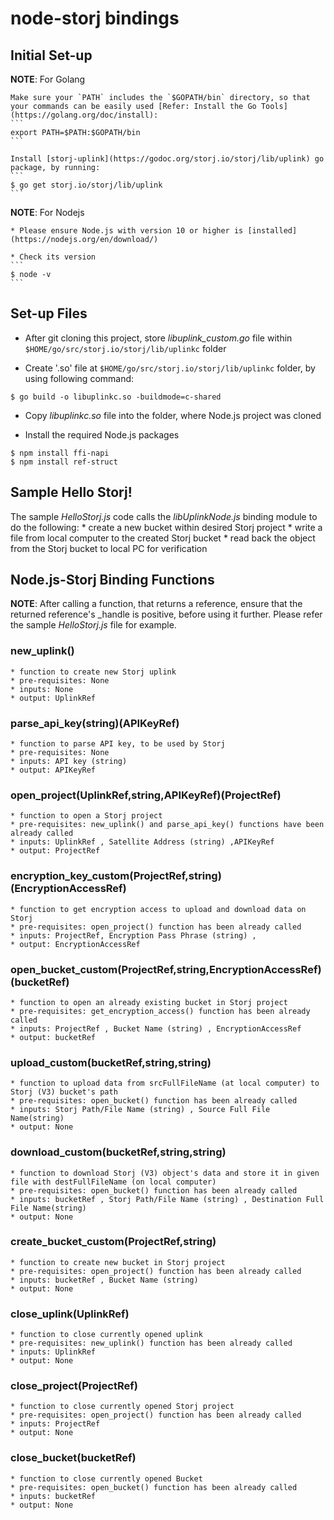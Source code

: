 # node-storj bindings

## Initial Set-up

**NOTE**: For Golang

    Make sure your `PATH` includes the `$GOPATH/bin` directory, so that your commands can be easily used [Refer: Install the Go Tools](https://golang.org/doc/install):
    ```
    export PATH=$PATH:$GOPATH/bin
    ```

    Install [storj-uplink](https://godoc.org/storj.io/storj/lib/uplink) go package, by running:
    ```
    $ go get storj.io/storj/lib/uplink
    ```

**NOTE**: For Nodejs 

    * Please ensure Node.js with version 10 or higher is [installed](https://nodejs.org/en/download/)

    * Check its version
    ```
    $ node -v
    ```


## Set-up Files

* After git cloning this project, store *libuplink_custom.go* file within ```$HOME/go/src/storj.io/storj/lib/uplinkc``` folder

* Create '.so' file at  ```$HOME/go/src/storj.io/storj/lib/uplinkc``` folder, by using following command:
```
$ go build -o libuplinkc.so -buildmode=c-shared 
```

* Copy *libuplinkc.so* file into the folder, where Node.js project was cloned

* Install the required Node.js packages
```
$ npm install ffi-napi
$ npm install ref-struct
```


## Sample Hello Storj!
The sample *HelloStorj.js* code calls the *libUplinkNode.js* binding module to do the following:
    * create a new bucket within desired Storj project
    * write a file from local computer to the created Storj bucket
    * read back the object from the Storj bucket to local PC for verification


## Node.js-Storj Binding Functions

**NOTE**: After calling a function, that returns a reference, ensure that the returned reference's _handle is positive, before using it further. Please refer the sample *HelloStorj.js* file for example.

### new_uplink()
    * function to create new Storj uplink
    * pre-requisites: None
    * inputs: None
    * output: UplinkRef

### parse_api_key(string)(APIKeyRef)
    * function to parse API key, to be used by Storj
    * pre-requisites: None
    * inputs: API key (string)
    * output: APIKeyRef

### open_project(UplinkRef,string,APIKeyRef)(ProjectRef)
    * function to open a Storj project
    * pre-requisites: new_uplink() and parse_api_key() functions have been already called
    * inputs: UplinkRef , Satellite Address (string) ,APIKeyRef
    * output: ProjectRef

### encryption_key_custom(ProjectRef,string)(EncryptionAccessRef)
    * function to get encryption access to upload and download data on Storj
    * pre-requisites: open_project() function has been already called
    * inputs: ProjectRef, Encryption Pass Phrase (string) ,
    * output: EncryptionAccessRef

### open_bucket_custom(ProjectRef,string,EncryptionAccessRef)(bucketRef)
    * function to open an already existing bucket in Storj project
    * pre-requisites: get_encryption_access() function has been already called
    * inputs: ProjectRef , Bucket Name (string) , EncryptionAccessRef
    * output: bucketRef

### upload_custom(bucketRef,string,string)
    * function to upload data from srcFullFileName (at local computer) to Storj (V3) bucket's path
    * pre-requisites: open_bucket() function has been already called
    * inputs: Storj Path/File Name (string) , Source Full File Name(string)
    * output: None

### download_custom(bucketRef,string,string)
    * function to download Storj (V3) object's data and store it in given file with destFullFileName (on local computer)
    * pre-requisites: open_bucket() function has been already called
    * inputs: bucketRef , Storj Path/File Name (string) , Destination Full File Name(string)
    * output: None

### create_bucket_custom(ProjectRef,string)
    * function to create new bucket in Storj project
    * pre-requisites: open_project() function has been already called
    * inputs: bucketRef , Bucket Name (string)
    * output: None

### close_uplink(UplinkRef)
    * function to close currently opened uplink
    * pre-requisites: new_uplink() function has been already called
    * inputs: UplinkRef
    * output: None

### close_project(ProjectRef)
    * function to close currently opened Storj project
    * pre-requisites: open_project() function has been already called
    * inputs: ProjectRef
    * output: None

### close_bucket(bucketRef)
    * function to close currently opened Bucket
    * pre-requisites: open_bucket() function has been already called
    * inputs: bucketRef
    * output: None
